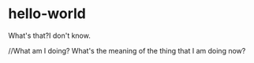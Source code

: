 # hello-world
What's that?I don't know.


//What am I doing? What's the meaning of the thing that I am doing now?
